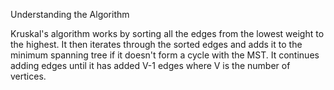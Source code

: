 Understanding the Algorithm

Kruskal's algorithm works by sorting all the edges from the lowest weight to the highest. It then iterates through the sorted edges and adds it to the minimum spanning tree if it doesn't form a cycle with the MST. It continues adding edges until it has added V-1 edges where V is the number of vertices.